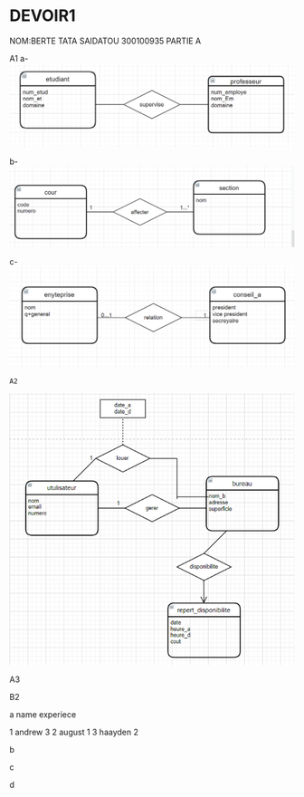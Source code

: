 # DEVOIR1
NOM:BERTE TATA SAIDATOU
300100935 
  PARTIE A


  A1
  a-
![ER Diagrams](images/a1.png)

  b-
![ER Diagrams](images/a2.png)

   c-
![ER Diagrams](images/a3.png)

    A2

![ER Diagrams](images/a5.png)


A3






B2

a
   name                    experiece

1  andrew                   3
2  august                   1
3  haayden                  2

b

c

d



